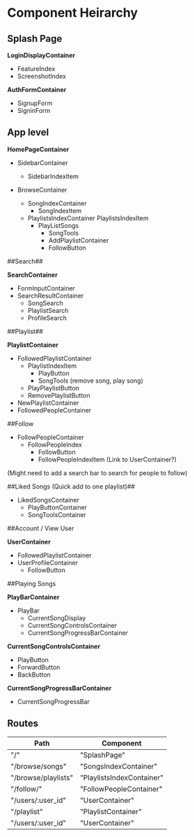 # Component Heirarchy

## Splash Page ##

**LoginDisplayContainer**
  + FeatureIndex
  + ScreenshotIndex

**AuthFormContainer**
 - SignupForm
 - SigninForm

## App level ##

**HomePageContainer**
 - SidebarContainer
    + SidebarIndexItem

 - BrowseContainer
    + SongIndexContainer
      + SongIndexItem
    + PlaylistsIndexContainer
      PlaylistsIndexItem
        + PlayListSongs
          + SongTools
          + AddPlaylistContainer
          + FollowButton

##Search##

**SearchContainer**
 - FormInputContainer
 - SearchResultContainer
    + SongSearch
    + PlaylistSearch
    + ProfileSearch

##Playlist##

**PlaylistContainer**
 - FollowedPlaylistContainer
    + PlaylistIndexItem
      + PlayButton
      + SongTools (remove song, play song)
    + PlayPlaylistButton
    + RemovePlaylistButton
 - NewPlaylistContainer
 - FollowedPeopleContainer

##Follow

 - FollowPeopleContainer
    + FollowPeopleIndex
      + FollowButton
      + FollowPeopleIndexItem (Link to UserContainer?)

(Might need to add a search bar to search for people to follow)

##Liked Songs (Quick add to one playlist)##

 - LikedSongsContainer
    + PlayButtonContainer
    + SongToolsContainer

##Account / View User

**UserContainer**
 - FollowedPlaylistContainer
 - UserProfileContainer
    + FollowButton

##Playing Songs

**PlayBarContainer**
 - PlayBar
   + CurrentSongDisplay
   + CurrentSongControlsContainer
   + CurrentSongProgressBarContainer

**CurrentSongControlsContainer**
 - PlayButton
 - ForwardButton
 - BackButton

**CurrentSongProgressBarContainer**
  - CurrentSongProgressBar

## Routes

|Path   | Component   |
|-------|-------------|
| "/" | "SplashPage" |
| "/browse/songs" | "SongsIndexContainer" |
| "/browse/playlists" | "PlaylistsIndexContainer" |
| "/follow/" | "FollowPeopleContainer" |
| "/users/:user_id" | "UserContainer" |
| "/playlist" | "PlaylistContainer" |
| "/users/:user_id" | "UserContainer" |
